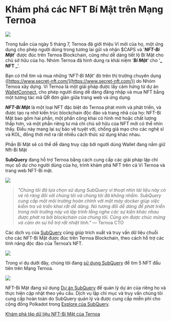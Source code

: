 # Khám phá các NFT Bí Mật trên Mạng Ternoa

![](https://miro.medium.com/max/1200/0*s1fSGGelS-HVJNBm)

Trong tuần của ngày 5 tháng 7, Ternoa đã giới thiệu Ví mới của họ, một ứng dụng cho phép người dùng trong tương lai gửi và nhận $CAPS và '**_NFT-Bí Mật_**' được đúc trên Ternoa Blockchain, cũng như dễ dàng tiết lộ Bí Mật cho chủ sở hữu của họ. Nhóm Ternoa đã hình dung ra khái niệm ‘**_Bí Mật_**’ cho ‘**_ NFT _**’.

Bạn có thể tìm và mua những ‘_NFT-Bí Mật_’ đó trên thị trường chuyên dụng ([https://www.secret-nft.com/](https://www.secret-nft.com/)) do Nhóm Ternoa xây dựng. Ví Ternoa là một giải pháp được lấy cảm hứng từ dự án [WalletConnect](https://walletconnect.org/), cho phép người dùng dễ dàng đăng nhập và mua NFT bằng một tương tác mã QR đơn giản giữa trang web và ứng dụng.

**_NFT-Bí Mật_** là một loại NFT đặc biệt do Ternoa phát minh và phát triển, và được tạo ra nhờ kiến ​​trúc blockchain độc đáo và trang nhã của họ: NFT-Bí Mật bao gồm hai phần, một phần công khai có hình mờ hoặc chất lượng thấp hơn, và một phần riêng tư mà chỉ chủ sở hữu của NFT mới có thể nhìn thấy. Điều này mang lại sự bảo vệ tuyệt vời, chống giả mạo cho các nghệ sĩ và KOL, đồng thời mở ra rất nhiều cách thức sử dụng khác nhau.

Phần Bí Mật sẽ có thể dễ dàng truy cập bởi người dùng Wallet đang nắm giữ Nft-Bí Mật

**SubQuery** đang hỗ trợ Ternoa bằng cách cung cấp các giải pháp lập chỉ mục số dư cho người dùng của họ, trình khám phá NFT trên cả Ví Ternoa và trang web NFT-Bí mật.

![](https://miro.medium.com/max/1400/0*gquKRKBgiyAAxRFZ)

> _"Chúng tôi đã lựa chọn sử dụng SubQuery vì thoạt nhìn tài liệu này có vẻ rõ ràng đối với chúng tôi và chúng tôi đã không nhầm. SubQuery cung cấp một môi trường hoàn chỉnh với một máy docker giúp việc kiểm tra và triển khai rất dễ dàng. Nó tương đối dễ dàng để phát triển trong môi trường này và lập trình lắng nghe các sự kiện khác nhau được phát ra bởi blockchain của chúng tôi. Cũng xin được chúc mừng và cảm ơn sự hỗ trợ rất nhiệt tình."_ — Ternoa CTO

Các dịch vụ của [SubQuery](https://subquery.network/) cũng giúp trích xuất và truy vấn dữ liệu chuỗi cho các NFT-Bí Mật được đúc trên Ternoa Blockchain, theo cách hỗ trợ các tính năng độc đáo của Ternoa’s NFT.

![](https://miro.medium.com/max/1400/0*CA7lfxmZxHCKhzWw)

Trong ví dụ dưới đây, chúng tôi đang [sử dụng SubQuery](https://explorer.subquery.network/subquery/capsule-corp-ternoa/indexer) để tìm 5 NFT đầu tiên trên Mạng Ternoa.

![](https://miro.medium.com/max/1400/0*YaQGpb3xUn7BUESx)

NFT-Bí Mật đang sử dụng [Dự án SubQuery](https://project.subquery.network/) để quản lý dự án của riêng họ và thực hiện cập nhật theo yêu cầu. Dịch vụ lập chỉ mục và truy vấn chúng tôi cung cấp hoàn toàn do SubQuery quản lý và được cung cấp miễn phí cho cộng đồng Polkadot trong [Explore của SubQuery](https://explorer.subquery.network/).

[Khám phá tập dữ liệu NFT-Bí Mật của Ternoa](https://explorer.subquery.network/subquery/capsule-corp-ternoa/indexer)
